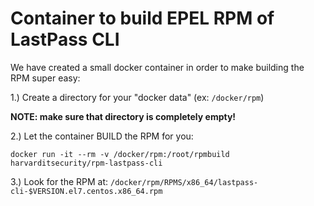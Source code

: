 # Container to build EPEL RPM of LastPass CLI

We have created a small docker container in order to make building the RPM super easy:

1.) Create a directory for your "docker data" (ex: ```/docker/rpm```)

**NOTE: make sure that directory is completely empty!**

2.) Let the container BUILD the RPM for you:

```
docker run -it --rm -v /docker/rpm:/root/rpmbuild harvarditsecurity/rpm-lastpass-cli
```

3.) Look for the RPM at: ```/docker/rpm/RPMS/x86_64/lastpass-cli-$VERSION.el7.centos.x86_64.rpm```
